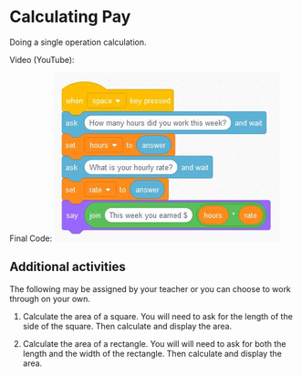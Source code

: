 # Calculating Pay

Doing a single operation calculation.

Video (YouTube): 

Final Code:
<img src="calc-pay-final.jpg">

## Additional activities
The following may be assigned by your teacher or you can choose to work through on your own.

1. Calculate the area of a square.  You will need to ask for the length of the side of the square. Then calculate and display the area.

2. Calculate the area of a rectangle.  You will will need to ask for both the length and the width of the rectangle.  Then calculate and display the area.

